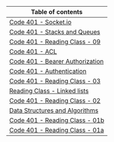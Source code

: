 Table of contents                                       | 
|-------------------------------------------------------|
|[Code 401 - Socket.io](./Notes/socketio.md) |
|[Code 401 - Stacks and Queues](./Notes/stacks-and-queues.md)
|[Code 401 - Reading Class - 09](./Notes/Class-09.md) |
|[Code 401 - ACL](./Notes/ACL.md) |
|[Code 401 - Bearer Authorization](./Notes/BearerAuthorization.md) |
|[Code 401 - Authentication](./Notes/Authentication.md) |
|[Code 401 - Reading Class - 03](./Notes/Class-03.md)   |
|[Reading Class - Linked lists](./Notes/Linked-lists.md)|
|[Code 401 - Reading Class - 02](./Notes/Class-02.md)   |
|[Data Structures and Algorithms](./Notes/DSA.md)       |
|[Code 401 - Reading Class - 01b](./Notes/Class-01b.md) |
|[Code 401 - Reading Class - 01a](./Notes/Class-01a.md) |

